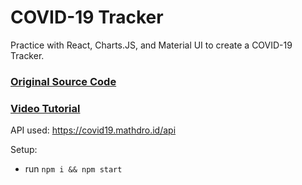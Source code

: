 # COVID-19 Tracker

Practice with React, Charts.JS, and Material UI to create a COVID-19 Tracker.
### [Original Source Code](https://github.com/adrianhajdin/project_corona_tracker)

### [Video Tutorial](https://www.youtube.com/watch?v=khJlrj3Y6Ls&list=LL0I-DWdCG8-puTCTpHD8qUw&index=2&t=0s&fbclid=IwAR2IQBrYFFp25ipzLVsXPMcPhAKBj29Zs1XEjNCVfIUa59ZV8bJ72fTmPe0)
API used: https://covid19.mathdro.id/api

Setup:
- run ```npm i && npm start```
